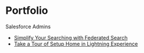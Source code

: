 # Portfolio

Salesforce Admins

* [Simplify Your Searching with Federated Search](https://admin.salesforce.com/simplify-searching-federated-search)
* [Take a Tour of Setup Home in Lightning Experience](https://admin.salesforce.com/setup-home-lightning-experience)
